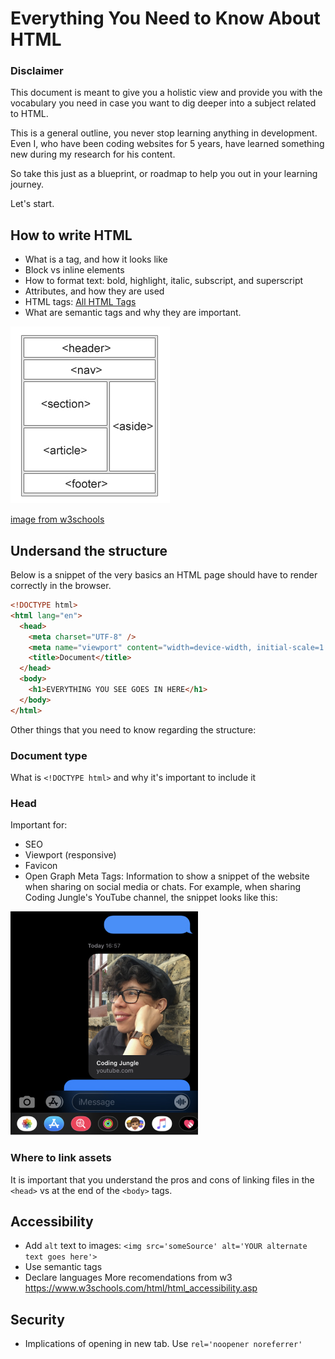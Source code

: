 # Everything You Need to Know About HTML

### Disclaimer

This document is meant to give you a holistic view and provide you with the vocabulary you need in case you want to dig deeper into a subject related to HTML.

This is a general outline, you never stop learning anything in development. Even I, who have been coding websites for 5 years, have learned something new during my research for his content.

So take this just as a blueprint, or roadmap to help you out in your learning journey.

Let's start.

## How to write HTML

- What is a tag, and how it looks like
- Block vs inline elements
- How to format text: bold, highlight, italic, subscript, and superscript
- Attributes, and how they are used
- HTML tags: [All HTML Tags](https://www.w3schools.com/tags/default.asp)
- What are semantic tags and why they are important.

![Semantic Tags][semantic_tags]

[semantic_tags]: ./assets/semantic_tags.jpg

[image from w3schools](https://www.w3schools.com/html/html5_semantic_elements.asp)

## Undersand the structure

Below is a snippet of the very basics an HTML page should have to render correctly in the browser.

```html
<!DOCTYPE html>
<html lang="en">
  <head>
    <meta charset="UTF-8" />
    <meta name="viewport" content="width=device-width, initial-scale=1.0" />
    <title>Document</title>
  </head>
  <body>
    <h1>EVERYTHING YOU SEE GOES IN HERE</h1>
  </body>
</html>
```

Other things that you need to know regarding the structure:

### Document type

What is `<!DOCTYPE html>` and why it's important to include it

### Head

Important for:

- SEO
- Viewport (responsive)
- Favicon
- Open Graph Meta Tags: Information to show a snippet of the website when sharing on social media or chats. For example, when sharing Coding Jungle's YouTube channel, the snippet looks like this:

![Sharing URLs][share_url]

[share_url]: ./assets/sharing_example.jpg

### Where to link assets

It is important that you understand the pros and cons of linking files in the `<head>` vs at the end of the `<body>` tags.

## Accessibility

- Add `alt` text to images: `<img src='someSource' alt='YOUR alternate text goes here'>`
- Use semantic tags
- Declare languages
  More recomendations from w3
  https://www.w3schools.com/html/html_accessibility.asp

## Security

- Implications of opening in new tab. Use `rel='noopener noreferrer'`
